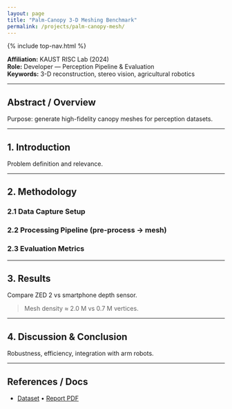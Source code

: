 ```yaml
---
layout: page
title: "Palm-Canopy 3-D Meshing Benchmark"
permalink: /projects/palm-canopy-mesh/
---
```


{% include top-nav.html %}

**Affiliation:** KAUST RISC Lab (2024)  
**Role:** Developer — Perception Pipeline & Evaluation  
**Keywords:** 3-D reconstruction, stereo vision, agricultural robotics  

---

## Abstract / Overview
Purpose: generate high-fidelity canopy meshes for perception datasets.

---

## 1. Introduction
Problem definition and relevance.

---

## 2. Methodology
### 2.1 Data Capture Setup  
### 2.2 Processing Pipeline (pre-process → mesh)  
### 2.3 Evaluation Metrics  

---

## 3. Results
Compare ZED 2 vs smartphone depth sensor.  
> Mesh density ≈ 2.0 M vs 0.7 M vertices.

---

## 4. Discussion & Conclusion
Robustness, efficiency, integration with arm robots.

---

## References / Docs  
- [Dataset](#) • [Report PDF](#)
